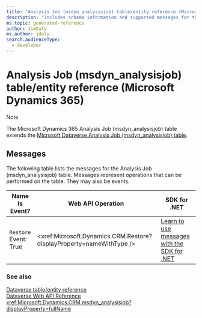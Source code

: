 ```yaml
---
title: "Analysis Job (msdyn_analysisjob) table/entity reference (Microsoft Dynamics 365)"
description: "Includes schema information and supported messages for the Analysis Job (msdyn_analysisjob) table/entity with Microsoft Dynamics 365."
ms.topic: generated-reference
author: JimDaly
ms.author: jdaly
search.audienceType: 
  - developer
---
```


# Analysis Job (msdyn_analysisjob) table/entity reference (Microsoft Dynamics 365)



> [!NOTE]
> The Microsoft Dynamics 365 Analysis Job (msdyn_analysisjob) table extends the [Microsoft Dataverse Analysis Job (msdyn_analysisjob) table](/power-apps/developer/data-platform/reference/entities/msdyn_analysisjob).


## Messages

The following table lists the messages for the Analysis Job (msdyn_analysisjob) table.
Messages represent operations that can be performed on the table. They may also be events.

| Name <br />Is Event? |Web API Operation |SDK for .NET |
| ---- | ----- |----- |
| `Restore`<br />Event: True |<xref:Microsoft.Dynamics.CRM.Restore?displayProperty=nameWithType /> |[Learn to use messages with the SDK for .NET](/power-apps/developer/data-platform/org-service/use-messages)|





### See also

[Dataverse table/entity reference](/power-apps/developer/data-platform/reference/about-entity-reference)  
[Dataverse Web API Reference](/power-apps/developer/data-platform/webapi/reference/about)   
<xref:Microsoft.Dynamics.CRM.msdyn_analysisjob?displayProperty=fullName>
